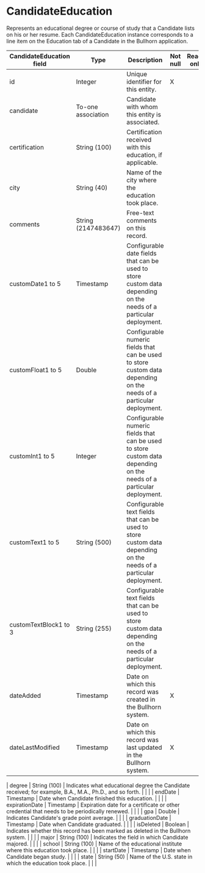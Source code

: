 
# CandidateEducation

Represents an educational degree or course of study that a Candidate lists on his or her resume. Each CandidateEducation instance corresponds to a line item on the Education tab of a Candidate in the Bullhorn application.

| **CandidateEducation field** | **Type** | **Description** | **Not null** | **Read-only** |
| --- | --- | --- | --- | --- |
| id | Integer | Unique identifier for this entity. | X | |
| candidate | To-one association | Candidate with whom this entity is associated. | | |
| certification | String (100) | Certification received with this education, if applicable. | | |
| city | String (40) | Name of the city where the education took place. | | |
| comments | String (2147483647) | Free-text comments on this record. | | |
| customDate1 to 5 | Timestamp | Configurable date fields that can be used to store custom data depending on the needs of a particular deployment. | | |
| customFloat1 to 5 | Double | Configurable numeric fields that can be used to store custom data depending on the needs of a particular deployment. | | |
| customInt1 to 5 | Integer | Configurable numeric fields that can be used to store custom data depending on the needs of a particular deployment. | | |
| customText1 to 5 | String (500)| Configurable text fields that can be used to store custom data depending on the needs of a particular deployment. | | |
| customTextBlock1 to 3 | String (255) | Configurable text fields that can be used to store custom data depending on the needs of a particular deployment. | | |
| dateAdded | Timestamp | Date on which this record was created in the Bullhorn system. | X | |
| dateLastModified | Timestamp | Date on which this record was last updated in the Bullhorn system.                                                   | X | |


| degree | String (100) | Indicates what educational degree the Candidate received; for example, B.A., M.A., Ph.D., and so forth. | | |
| endDate | Timestamp | Date when Candidate finished this education. | | |
| expirationDate | Timestamp | Expiration date for a certificate or other credential that needs to be periodically renewed. | | |
| gpa | Double | Indicates Candidate's grade point average. | | |
| graduationDate | Timestamp | Date when Candidate graduated. | | |
| isDeleted | Boolean | Indicates whether this record has been marked as deleted in the Bullhorn system. | | |
| major | String (100) | Indicates the field in which Candidate majored. | | |
| school | String (100) | Name of the educational institute where this education took place. | | |
| startDate | Timestamp | Date when Candidate began study. | | |
| state | String (50) | Name of the U.S. state in which the education took place. | | |
